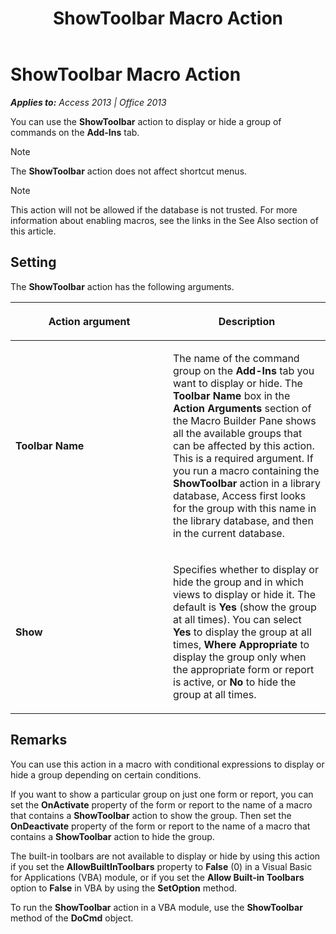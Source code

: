 ﻿---
title: ShowToolbar Macro Action
TOCTitle: ShowToolbar Macro Action
ms:assetid: 9e53009b-1e5e-1bee-3bcc-f82dc1b0dc48
ms:mtpsurl: https://msdn.microsoft.com/en-us/library/Ff198288(v=office.15)
ms:contentKeyID: 48546649
ms.date: 09/18/2015
mtps_version: v=office.15
f1_keywords:
- vbaac10.chm27417
f1_categories:
- Office.Version=v15
---

# ShowToolbar Macro Action


_**Applies to:** Access 2013 | Office 2013_

You can use the **ShowToolbar** action to display or hide a group of commands on the **Add-Ins** tab.


> [!NOTE]
> <P>The <STRONG>ShowToolbar</STRONG> action does not affect shortcut menus.</P>




> [!NOTE]
> <P>This action will not be allowed if the database is not trusted. For more information about enabling macros, see the links in the See Also section of this article.</P>



## Setting

The **ShowToolbar** action has the following arguments.

<table>
<colgroup>
<col style="width: 50%" />
<col style="width: 50%" />
</colgroup>
<thead>
<tr class="header">
<th><p>Action argument</p></th>
<th><p>Description</p></th>
</tr>
</thead>
<tbody>
<tr class="odd">
<td><p><strong>Toolbar Name</strong></p></td>
<td><p>The name of the command group on the <strong>Add-Ins</strong> tab you want to display or hide. The <strong>Toolbar Name</strong> box in the <strong>Action Arguments</strong> section of the Macro Builder Pane shows all the available groups that can be affected by this action. This is a required argument. If you run a macro containing the <strong>ShowToolbar</strong> action in a library database, Access first looks for the group with this name in the library database, and then in the current database.</p></td>
</tr>
<tr class="even">
<td><p><strong>Show</strong></p></td>
<td><p>Specifies whether to display or hide the group and in which views to display or hide it. The default is <strong>Yes</strong> (show the group at all times). You can select <strong>Yes</strong> to display the group at all times, <strong>Where Appropriate</strong> to display the group only when the appropriate form or report is active, or <strong>No</strong> to hide the group at all times.</p></td>
</tr>
</tbody>
</table>


## Remarks

You can use this action in a macro with conditional expressions to display or hide a group depending on certain conditions.

If you want to show a particular group on just one form or report, you can set the **OnActivate** property of the form or report to the name of a macro that contains a **ShowToolbar** action to show the group. Then set the **OnDeactivate** property of the form or report to the name of a macro that contains a **ShowToolbar** action to hide the group.

The built-in toolbars are not available to display or hide by using this action if you set the **AllowBuiltInToolbars** property to **False** (0) in a Visual Basic for Applications (VBA) module, or if you set the **Allow Built-in Toolbars** option to **False** in VBA by using the **SetOption** method.

To run the **ShowToolbar** action in a VBA module, use the **ShowToolbar** method of the **DoCmd** object.

